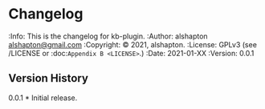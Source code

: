 # Changelog
:Info: This is the changelog for kb-plugin.
:Author: alshapton <alshapton@gmail.com>
:Copyright: © 2021, alshapton.
:License: GPLv3 (see /LICENSE or :doc:`Appendix B <LICENSE>`.)
:Date: 2021-01-XX
:Version: 0.0.1

## Version History

0.0.1 
    * Initial release.
